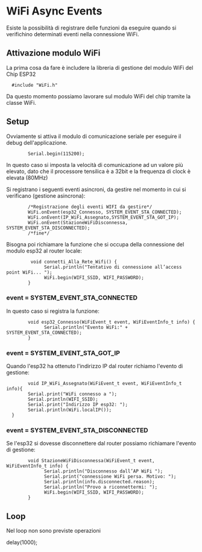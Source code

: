 # WiFi Async Events

Esiste la possibilità di registrare delle funzioni da eseguire quando si verifichino determinati eventi nella connessione WiFi. 

## Attivazione modulo WiFi

La prima cosa da fare è includere la libreria di gestione del modulo WiFi del Chip ESP32

      #include "WiFi.h"

Da questo momento possiamo lavorare sul modulo WiFi del chip tramite la classe WiFi. 

## Setup

Ovviamente si attiva il modulo di comunicazione seriale per eseguire il debug dell'applicazione. 

            Serial.begin(115200);

In questo caso si imposta la velocità di comunicazione ad un valore più elevato, dato che il processore tensilica è a 32bit e la frequenza di clock è elevata (80MHz)

Si registrano i seguenti eventi asincroni, da gestire nel momento in cui si verificano (gestione asincrona):


            /*Registrazione degli eventi WIFI da gestire*/
            WiFi.onEvent(esp32_Connesso, SYSTEM_EVENT_STA_CONNECTED);
            WiFi.onEvent(IP_WiFi_Assegnato,SYSTEM_EVENT_STA_GOT_IP); 
            WiFi.onEvent(StazioneWiFiDisconnessa, SYSTEM_EVENT_STA_DISCONNECTED);
            /*fine*/

Bisogna poi richiamare la funzione che si occupa della connessione del modulo esp32 al router locale:

             void connetti_Alla_Rete_Wifi() {
                  Serial.println("Tentativo di connessione all’access point WiFi... "); 
                  WiFi.begin(WIFI_SSID, WIFI_PASSWORD);
            }


### event = SYSTEM_EVENT_STA_CONNECTED

In questo caso si registra la funzione:

            void esp32_Connesso(WiFiEvent_t event, WiFiEventInfo_t info) { 
                  Serial.println("Evento WiFi:" + SYSTEM_EVENT_STA_CONNECTED); 
            } 


### event = SYSTEM_EVENT_STA_GOT_IP

Quando l'esp32 ha ottenuto l'indirizzo IP dal router richiamo l'evento di gestione:

            void IP_WiFi_Assegnato(WiFiEvent_t event, WiFiEventInfo_t info){ 
            Serial.print("WiFi connesso a ");
            Serial.println(WIFI_SSID);
            Serial.print("Indirizzo IP esp32: "); 
            Serial.println(WiFi.localIP()); 
      } 

### event = SYSTEM_EVENT_STA_DISCONNECTED

Se l'esp32 si dovesse disconnettere dal router possiamo richiamare l'evento di gestione:

            void StazioneWiFiDisconnessa(WiFiEvent_t event, WiFiEventInfo_t info) { 
                  Serial.println("Disconnesso dall’AP WiFi "); 
                  Serial.print("connessione WiFi persa. Motivo: "); 
                  Serial.println(info.disconnected.reason); 
                  Serial.println("Provo a riconnettermi: "); 
                  WiFi.begin(WIFI_SSID, WIFI_PASSWORD); 
            } 
         

## Loop

Nel loop non sono previste operazioni 

delay(1000);



